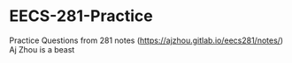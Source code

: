 # EECS-281-Practice

Practice Questions from 281 notes (https://ajzhou.gitlab.io/eecs281/notes/)
<br/> 
Aj Zhou is a beast

